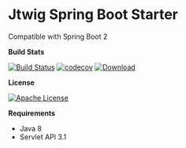 # Jtwig Spring Boot Starter

Compatible with Spring Boot 2

**Build Stats**

[![Build Status](https://travis-ci.org/jtwig/jtwig-spring-boot-starter.svg?branch=master)](https://travis-ci.org/jtwig/jtwig-spring-boot-starter)
[![codecov](https://codecov.io/gh/jtwig/jtwig-spring-boot-starter/branch/master/graph/badge.svg)](https://codecov.io/gh/jtwig/jtwig-spring-boot-starter)
[![Download](https://api.bintray.com/packages/jtwig/maven/jtwig-spring-boot-starter/images/download.svg) ](https://bintray.com/jtwig/maven/jtwig-spring-boot-starter/_latestVersion)

**License**

[![Apache License](https://img.shields.io/hexpm/l/plug.svg?maxAge=2592000)]()

**Requirements**

- Java 8
- Servlet API 3.1
